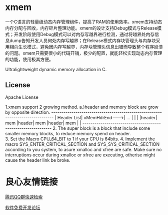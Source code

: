 # xmem
一个C语言的轻量级动态内存管理组件，提高了RAM的使用效率。xmem支持动态内存分配与回收，内存碎片整理功能。xmem的设计支持Debug模式与Release模式；开发阶段使用Debug模式可以对内存写越界进行检测，通过将越界处内存信息dump告知开发人员何处内存写越界；在Release模式内存块管理头与内存块采用相向生长模式，避免因内存写越界，内存块管理头信息出错而导致整个程序崩溃的问题。xmem只需要很小的代码开销，极少的配置，就能轻松实现动态内存管理的功能，使用极其方便。

Ultralightweight dynamic memory allocation in C.

## License

Apache License

1.xmem support 2 growing method.
	a.)header and memory block are grow by opposite direction.
	-------------------------------------------------------------------------------
	| Header List|  xMemHdrEnd--->|  ...   |  |
	|       |header|  mem  |header|  mem  |header|  mem  |       |
	--------------------------------------------------------------
2. The super block is a block that include some smaller memory blocks, to reduce memory spend on header.	
3. Set the Macro CPU_64_BIT to 1 if your CPU is 64bits. 
4. Implement the macro SYS_ENTER_CRITICAL_SECTION and SYS_SYS_CRITICAL_SECTION according to you system, to asure xmalloc and xfree are safe. 
   Make sure no interruptions occur during xmalloc or xfree are executing, otherise might cause the header link be broke.

 # 良心友情链接

[腾讯QQ群快速检索](http://u.720life.cn/s/8cf73f7c)

[软件免费开发论坛](http://u.720life.cn/s/bbb01dc0)